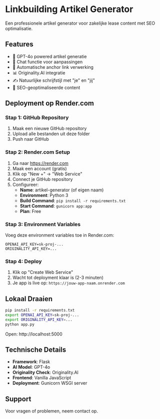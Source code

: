 # Linkbuilding Artikel Generator

Een professionele artikel generator voor zakelijke lease content met SEO optimalisatie.

## Features

- 🤖 GPT-4o powered artikel generatie
- 💬 Chat functie voor aanpassingen
- 🔗 Automatische anchor link verwerking
- 📊 Originality.AI integratie
- ✍️ Natuurlijke schrijfstijl met "je" en "jij"
- 🎯 SEO-geoptimaliseerde content

## Deployment op Render.com

### Stap 1: GitHub Repository
1. Maak een nieuwe GitHub repository
2. Upload alle bestanden uit deze folder
3. Push naar GitHub

### Stap 2: Render.com Setup
1. Ga naar https://render.com
2. Maak een account (gratis)
3. Klik op "New +" → "Web Service"
4. Connect je GitHub repository
5. Configureer:
   - **Name**: artikel-generator (of eigen naam)
   - **Environment**: Python 3
   - **Build Command**: `pip install -r requirements.txt`
   - **Start Command**: `gunicorn app:app`
   - **Plan**: Free

### Stap 3: Environment Variables
Voeg deze environment variables toe in Render.com:

```
OPENAI_API_KEY=sk-proj-...
ORIGINALITY_API_KEY=...
```

### Stap 4: Deploy
1. Klik op "Create Web Service"
2. Wacht tot deployment klaar is (2-3 minuten)
3. Je app is live op: `https://jouw-app-naam.onrender.com`

## Lokaal Draaien

```bash
pip install -r requirements.txt
export OPENAI_API_KEY=sk-proj-...
export ORIGINALITY_API_KEY=...
python app.py
```

Open: http://localhost:5000

## Technische Details

- **Framework**: Flask
- **AI Model**: GPT-4o
- **Originality Check**: Originality.AI
- **Frontend**: Vanilla JavaScript
- **Deployment**: Gunicorn WSGI server

## Support

Voor vragen of problemen, neem contact op.
